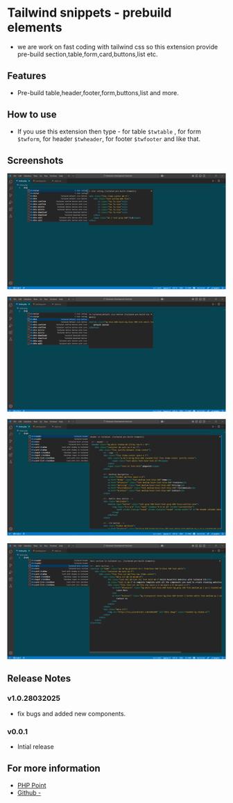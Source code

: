 # Tailwind snippets - prebuild elements
* we are work on fast coding with tailwind css so this extension provide pre-build section,table,form,card,buttons,list  etc.

## Features
* Pre-build table,header,footer,form,buttons,list and more.

## How to use
* If you use this extension then type - for table `$twtable` , for form `$twform`, for header `$twheader`, for footer `$twfooter`
    and like that.

## Screenshots

![Screenshot](screenshots/1.png)

![Screenshot](screenshots/2.png)

![Screenshot](screenshots/3.png)

![Screenshot](screenshots/4.png)


## Release Notes

### v1.0.28032025
* fix bugs and added new components.

### v0.0.1
* Intial release

## For more information
* [PHP Point](https://phppoint.in)
* [Github - ](https://github.com/php-point/tailwind-snippets.git)